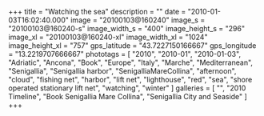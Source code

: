 +++
title = "Watching the sea"
description = ""
date = "2010-01-03T16:02:40.000"
image = "20100103@160240"
image_s = "20100103@160240-s"
image_width_s = "400"
image_height_s = "296"
image_xl = "20100103@160240-xl"
image_width_xl = "1024"
image_height_xl = "757"
gps_latitude = "43.7227150166667"
gps_longitude = "13.2219707666667"
phototags = [ "2010", "2010-01", "2010-01-03", "Adriatic", "Ancona", "Book", "Europe", "Italy", "Marche", "Mediterranean", "Senigallia", "Senigallia harbor", "SenigalliaMareCollina", "afternoon", "cloud", "fishing net", "harbor", "lift net", "lighthouse", "red", "sea", "shore operated stationary lift net", "watching", "winter" ]
galleries = [ "", "2010 Timeline", "Book Senigallia Mare Collina", "Senigallia City and Seaside" ]
+++
